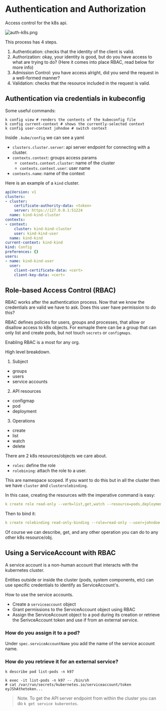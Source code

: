 # Authentication and Authorization

Access control for the k8s api.

![auth-k8s.png](img/auth-k8s.png)

This process has 4 steps.

1. Authentication: checks that the identity of the client is valid.
2. Authorization: okay, your identity is good, but do you have access to what
   are trying to do? (Here it comes into place RBAC, read below for more info)
3. Admission Control: you have access alright, did you send the request in a
   well-formed manner?
4. Validation: checks that the resource included in the request is valid.

<!-- toc -->

## Authentication via credentials in kubeconfig


Some useful commands:
```
k config view # renders the contents of the kubeconfig file
k config current-context # shows the currently-selected context
k config user-context johndoe # switch context
```

Inside `.kube/config` we can see a yaml
- `clusters.cluster.server`: api server endpoint for connecting with a cluster.
- `contexts.context`: groups access params
  - `contexts.context.cluster`: name of the cluster
  - `contexts.context.user`: user name
- `contexts.name`: name of the context

Here is an example of a `kind` cluster.

```yaml
apiVersion: v1
clusters:
- cluster:
    certificate-authority-data: <token>
    server: https://127.0.0.1:51224
  name: kind-kind-cluster
contexts:
- context:
    cluster: kind-kind-cluster
    user: kind-kind-user
  name: kind-kind
current-context: kind-kind
kind: Config
preferences: {}
users:
- name: kind-kind-user
  user:
    client-certificate-data: <cert>
    client-key-data: <cert>
```


## Role-based Access Control (RBAC)

RBAC works after the authentication process. Now that we know the
credentials are valid we have to ask. Does this user have permission to do
this?

RBAC defines policies for users, groups and processes, that allow or
disallow access to k8s objects. For exmaple there can be a group that can
only list and create pods, but not touch `secrets` or `configmaps`.

Enabling RBAC is a most for any org.

High level breakdown.

1. Subject
  - groups
  - users
  - service accounts
2. API resources
  - configmap
  - pod
  - deployment
3. Operations
  - create
  - list
  - watch
  - delete

There are 2 k8s resources/objects we care about.
- `roles`: define the role
- `rolebining`: attach the role to a user.

This are namespace scoped. If you want to do this but in all the cluster
then we have `cluster` and `clusterolebinding`.

In this case, creating the resources with the imperative command is easy:
```yaml
k create role read-only --verb=list,get,watch --resource=pods,deployment,services
```
Then to bind it:
```yaml
k create rolebinding read-only-binding --role=read-only --user=johndoe
```

Of course we can describe, get, and any other operation you can do to any
other k8s resource/obj.

## Using a ServiceAccount with RBAC

A service account is a non-human account that interacts with the kubernetes
cluster.

Entities outside or inside the cluster (pods, system components, etc) can
use specific credentials to identify as ServiceAccount's.

How to use the service accounts.

- Create a `serviceaccount` object
- Grant permissions to the ServiceAccount object using RBAC
- Assign the ServiceAccount object to a pod during its creation or retrieve
  the SerivceAccount token and use if from an external service.

### How do you assign it to a pod?

Under `spec.serviceAccountName` you add the name of the service account name.

### How do you retrieve it for an external service?

```
k describe pod list-pods -n k97
```
```
k exec -it list-pods -n k97 -- /bin/sh
# cat /var/run/secrets/kubernetes.io/serviceaccount/token
eyJShAthetoken...
```

> Note. To get the API server endpoint from within the cluster you can do
> `k get service kuberentes`.
